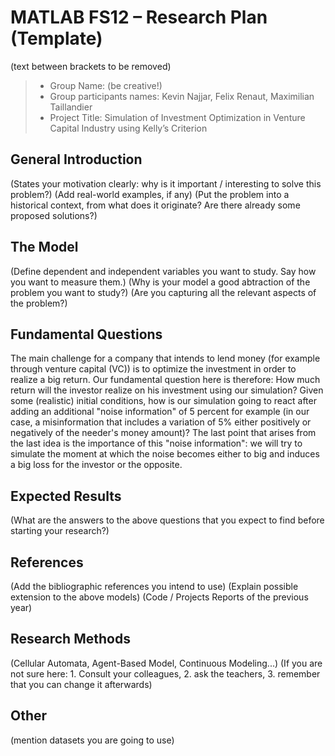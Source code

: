 # MATLAB FS12 – Research Plan (Template)
(text between brackets to be removed)

> * Group Name: (be creative!)
> * Group participants names: Kevin Najjar, Felix Renaut, Maximilian Taillandier
> * Project Title: Simulation of Investment Optimization in Venture Capital Industry using Kelly’s Criterion 

## General Introduction

(States your motivation clearly: why is it important / interesting to solve this problem?)
(Add real-world examples, if any)
(Put the problem into a historical context, from what does it originate? Are there already some proposed solutions?)

## The Model

(Define dependent and independent variables you want to study. Say how you want to measure them.) (Why is your model a good abtraction of the problem you want to study?) (Are you capturing all the relevant aspects of the problem?)


## Fundamental Questions

The main challenge for a company that intends to lend money (for example through venture capital (VC)) is to optimize
the investment in order to realize a big return.
Our fundamental question here is therefore: How much return will the investor realize on his investment using our simulation?
Given some (realistic) initial conditions, how is our simulation going to react after adding an additional "noise information"
of 5 percent for example (in our case, a misinformation that includes a variation of 5% either positively or negatively of the
needer's money amount)?
The last point that arises from the last idea is the importance of this "noise information": we will try to simulate the moment
at which the noise becomes either to big and induces a big loss for the investor or the opposite. 


## Expected Results

(What are the answers to the above questions that you expect to find before starting your research?)


## References 

(Add the bibliographic references you intend to use)
(Explain possible extension to the above models)
(Code / Projects Reports of the previous year)


## Research Methods

(Cellular Automata, Agent-Based Model, Continuous Modeling...) (If you are not sure here: 1. Consult your colleagues, 2. ask the teachers, 3. remember that you can change it afterwards)


## Other

(mention datasets you are going to use)
